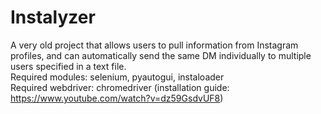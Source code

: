 # Instalyzer
A very old project that allows users to pull information from Instagram profiles, and can automatically send the same 
DM individually to multiple users specified in a text file.  
Required modules:
selenium, pyautogui, instaloader  
Required webdriver: chromedriver (installation guide: https://www.youtube.com/watch?v=dz59GsdvUF8)
